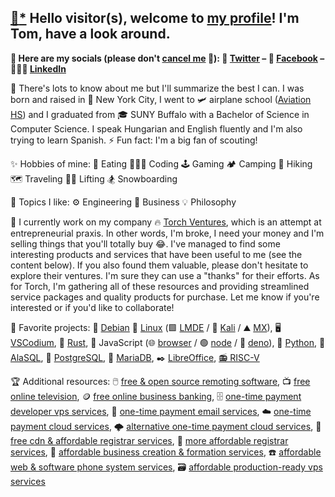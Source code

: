 ## [📝](https://jhatse.info/kartik-v/krajee-markdown-editor/examples/bs4.html)[*](https://github.com/kartik-v/krajee-markdown-editor) Hello visitor(s), welcome to [my profile](https://trpapp.github.io)! I'm Tom, have a look around.

**📢 Here are my socials (please don't [cancel me](https://twitter.com/ThomasRPapp/status/1363953064718254081) 🙊): 🐤 [Twitter](https://twitter.com/ThomasRPapp) – 📘 [Facebook](https://facebook.com/ThomasRPapp) – 👨🏼‍💼 [LinkedIn](https://linkedin.com/in/trpapp)**

🌱 There's lots to know about me but I'll summarize the best I can. I was born and raised in 🗽 New York City, I went to 🛩️ airplane school ([Aviation HS](https://www.aviationhs.net)) and I graduated from 🎓 SUNY Buffalo with a Bachelor of Science in Computer Science. I speak Hungarian and English fluently and I'm also trying to learn Spanish. ⚡ Fun fact: I'm a big fan of scouting!

✨ Hobbies of mine: 🍕 Eating 👨🏼‍💻 Coding 🕹️ Gaming 🏕️ Camping 👣 Hiking 🗺️ Traveling 🏋🏼 Lifting 🏂 Snowboarding

💭 Topics I like: ⚙️ Engineering 👔 Business 💡 Philosophy

🚀 I currently work on my company 🔥 [Torch Ventures](https://torch.ventures), which is an attempt at entrepreneurial praxis. In other words, I'm broke, I need your money and I'm selling things that you'll totally buy 😂. I've managed to find some interesting products and services that have been useful to me (see the content below). If you also found them valuable, please don't hesitate to explore their ventures. I'm sure they can use a "thanks" for their efforts. As for Torch, I'm gathering all of these resources and providing streamlined service packages and quality products for purchase. Let me know if you're interested or if you'd like to collaborate!

🏅 Favorite projects: 🍥 [Debian](https://distrowatch.com/debian) 🐧 [Linux](https://github.com/torvalds/linux) (🟩 [LMDE](https://linuxmint.com/download_lmde.php) / 🐉 [Kali](https://distrowatch.com/kali) / ⛰️ [MX](https://distrowatch.com/kali)), 🖥️ [VSCodium](https://github.com/VSCodium/vscodium), 🦀 [Rust](https://github.com/rust-lang/rust), 📜 JavaScript (🌐 [browser](https://github.com/chromium/chromium) / 🟢 [node](https://github.com/nodejs/node) / 🦕 [deno](https://github.com/denoland/deno)), 🐍 [Python](https://python.org/), 🌌 [AlaSQL](https://github.com/agershun/alasql), 🐘 [PostgreSQL](https://github.com/postgres/postgres), 🦭 [MariaDB](https://github.com/MariaDB), ✒️ [LibreOffice](https://libreoffice.org), [📻 RISC-V](https://github.com/riscv-software-src)

🏆 Additional resources: 🖱️ [free & open source remoting software](https://dwservice.net), 📺 [free online television](https://pluto.tv/live-tv), 🪙 [free online business banking](https://banknovo.com), 🗄️ [one-time payment developer vps services](https://cloudatcost.com), 📧 [one-time payment email services](https://mxroute.org), ☁️ [one-time payment cloud services](https://pcloud.com), 🌩️ [alternative one-time payment cloud services](https://icedrive.net), 📄 [free cdn & affordable registrar services](https://cloudflare.com), 📇 [more affordable registrar services](https://freenom.com), 🏢 [affordable business creation & formation services](https://cindysnewmexicollcs.com), ☎️ [affordable web & software phone system services](https://phonespeak.com), 🗃️ [affordable production-ready vps services](https://servercheapnet)